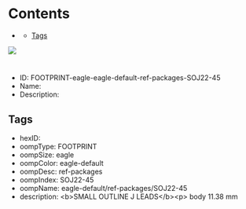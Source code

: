 



Contents
========

* [](#)
	* [Tags](#tags)
  
![][im]
# 

- ID: FOOTPRINT-eagle-eagle-default-ref-packages-SOJ22-45
- Name: 
- Description: 

## Tags

- hexID: 
- oompType: FOOTPRINT
- oompSize: eagle
- oompColor: eagle-default
- oompDesc: ref-packages
- oompIndex: SOJ22-45
- oompName: eagle-default/ref-packages/SOJ22-45
- description: &lt;b&gt;SMALL OUTLINE J LEADS&lt;/b&gt;&lt;p&gt;&#xD;
body 11.38 mm



[im]: image.png
